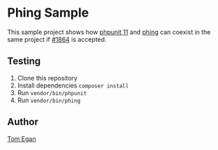 # Phing Sample

This sample project shows how [phpunit 11](https://phpunit.de/index.html) and [phing](https://www.phing.info/) can coexist in the same project if [#1864](https://github.com/phingofficial/phing/pull/1864) is accepted.

## Testing

1. Clone this repository
2. Install dependencies `composer install`
3. Run `vendor/bin/phpunit`
4. Run `vendor/bin/phing`

## Author

[Tom Egan](https://github.com/tkegan)
